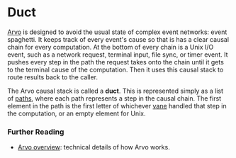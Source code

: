 # Duct

[Arvo](glossary/arvo) is designed to avoid the usual state of complex event networks: event spaghetti. It keeps track of every event's cause so that is has a clear causal chain for every computation. At the bottom of every chain is a Unix I/O event, such as a network request, terminal input, file sync, or timer event. It pushes every step in the path the request takes onto the chain until it gets to the terminal cause of the computation. Then it uses this causal stack to route results back to the caller.

The Arvo causal stack is called a **duct**. This is represented simply as a list of [paths](glossary/path), where each path represents a step in the causal chain. The first element in the path is the first letter of whichever [vane](glossary/vane) handled that step in the computation, or an empty element for Unix.

### Further Reading

- [Arvo overview](system/kernel): technical details of how Arvo works.
